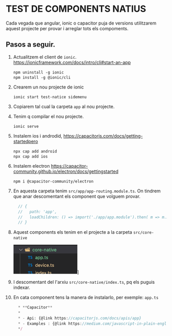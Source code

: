 # TEST DE COMPONENTS NATIUS

Cada vegada que angular, ionic o capacitor puja de versions utilitzarem aquest projecte per provar i arreglar tots els compoments.

## Pasos a seguir.

1. Actualitzem el client de `ionic`. https://ionicframework.com/docs/intro/cli#start-an-app

    ```properties
    npm uninstall -g ionic
    npm install -g @ionic/cli
    ```

1. Crearem un nou projecte de ionic

    ```properties
    ionic start test-natice sidemenu
    ```

1. Copiarem tal cual la carpeta `app` al nou projecte.


1. Tenim q compilar el nou projecte.

    ```properties
    ionic serve
    ```

1. Instalem ios i androdid, https://capacitorjs.com/docs/getting-startedpero 

    ```properties
    npx cap add android
    npx cap add ios
    ```

1. Instalem electron https://capacitor-community.github.io/electron/docs/gettingstarted
    ```properties
    npm i @capacitor-community/electron
    ```

1. En aquesta carpeta tenim `src/app/app-routing.module.ts`. On tindrem que anar descomentant els component que volguem provar.

    ```ts
      // {
      //   path: 'app',
      //   loadChildren: () => import('./app/app.module').then( m => m.AppPageModule)
      // }
    ```

1. Aquest components els tenim en el projecte a la carpeta `src/core-native`

      <img src="core-native.png" style="max-width: 200px">]

1. I descomentant del l'arxiu `src/core-native/index.ts`, pq els puguis indexar.

1. En cata component tens la manera de instalarlo, per exemple: `app.ts`

    ```ts
      * **Capacitor**
      *
      * - Api: {@link https://capacitorjs.com/docs/apis/app}
      * - Examples : {@link https://medium.com/javascript-in-plain-english/opening-another-app-from-your-ionic-5-app-becf8c098d0e}
      */
    ```